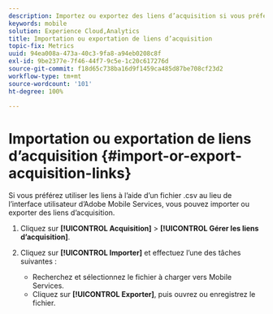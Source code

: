 ```yaml
---
description: Importez ou exportez des liens d’acquisition si vous préférez travailler avec les liens en utilisant un fichier .csv plutôt que par le biais de l’interface utilisateur d’Adobe Mobile Services.
keywords: mobile
solution: Experience Cloud,Analytics
title: Importation ou exportation de liens d’acquisition
topic-fix: Metrics
uuid: 94ea008a-473a-40c3-9fa8-a94eb0208c8f
exl-id: 9be2377e-7f46-44f7-9c5e-1c20c617276d
source-git-commit: f18d65c738ba16d9f1459ca485d87be708cf23d2
workflow-type: tm+mt
source-wordcount: '101'
ht-degree: 100%

---
```


# Importation ou exportation de liens d’acquisition {#import-or-export-acquisition-links}

Si vous préférez utiliser les liens à l’aide d’un fichier .csv au lieu de l’interface utilisateur d’Adobe Mobile Services, vous pouvez importer ou exporter des liens d’acquisition.

1. Cliquez sur **[!UICONTROL Acquisition]** > **[!UICONTROL Gérer les liens d’acquisition]**.
1. Cliquez sur **[!UICONTROL Importer]** et effectuez l’une des tâches suivantes :

   * Recherchez et sélectionnez le fichier à charger vers Mobile Services.
   * Cliquez sur **[!UICONTROL Exporter]**, puis ouvrez ou enregistrez le fichier.

